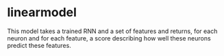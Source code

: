 # linearmodel
This model takes a trained RNN and a set of features and returns, for each neuron and for each feature, a score describing how well these neurons predict these features.

